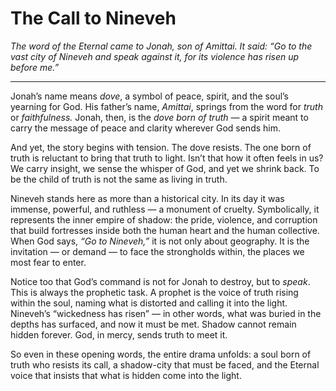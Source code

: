 # The Call to Nineveh

*The word of the Eternal came to Jonah, son of Amittai. It said: “Go to the vast city of Nineveh and speak against it, for its violence has risen up before me.”*

---

Jonah’s name means *dove*, a symbol of peace, spirit, and the soul’s yearning for God. His father’s name, *Amittai*, springs from the word for *truth* or *faithfulness.* Jonah, then, is the *dove born of truth* — a spirit meant to carry the message of peace and clarity wherever God sends him.

And yet, the story begins with tension. The dove resists. The one born of truth is reluctant to bring that truth to light. Isn’t that how it often feels in us? We carry insight, we sense the whisper of God, and yet we shrink back. To be the child of truth is not the same as living in truth.

Nineveh stands here as more than a historical city. In its day it was immense, powerful, and ruthless — a monument of cruelty. Symbolically, it represents the inner empire of shadow: the pride, violence, and corruption that build fortresses inside both the human heart and the human collective. When God says, *“Go to Nineveh,”* it is not only about geography. It is the invitation — or demand — to face the strongholds within, the places we most fear to enter.

Notice too that God’s command is not for Jonah to destroy, but to *speak*. This is always the prophetic task. A prophet is the voice of truth rising within the soul, naming what is distorted and calling it into the light. Nineveh’s “wickedness has risen” — in other words, what was buried in the depths has surfaced, and now it must be met. Shadow cannot remain hidden forever. God, in mercy, sends truth to meet it.

So even in these opening words, the entire drama unfolds: a soul born of truth who resists its call, a shadow-city that must be faced, and the Eternal voice that insists that what is hidden come into the light.

